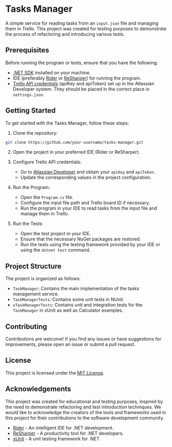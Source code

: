# Tasks Manager

A simple service for reading tasks from an `input.json` file and managing them in Trello. This project was created for testing purposes to demonstrate the process of refactoring and introducing various tests.

## Prerequisites

Before running the program or tests, ensure that you have the following:

- [.NET SDK](https://dotnet.microsoft.com/download) installed on your machine.
- IDE (preferably [Rider](https://www.jetbrains.com/rider/) or [ReSharper](https://www.jetbrains.com/resharper/)) for running the program.
- [Trello API credentials](https://trello.com/power-ups/admin) (apiKey and apiToken) set up in the Atlassian Developer system. They should be placed in the correct place in `settings.json`.

## Getting Started

To get started with the Tasks Manager, follow these steps:

1. Clone the repository:

```bash
git clone https://github.com/your-username/tasks-manager.git
```

2. Open the project in your preferred IDE (Rider or ReSharper).

3. Configure Trello API credentials:
   - Go to [Atlassian Developer](https://trello.com/power-ups/admin) and obtain your `apiKey` and `apiToken`.
   - Update the corresponding values in the project configuration.

4. Run the Program:
   - Open the `Program.cs` file.
   - Configure the input file path and Trello board ID if necessary.
   - Run the program in your IDE to read tasks from the input file and manage them in Trello.

5. Run the Tests:
   - Open the test project in your IDE.
   - Ensure that the necessary NuGet packages are restored.
   - Run the tests using the testing framework provided by your IDE or using the `dotnet test` command.

## Project Structure

The project is organized as follows:

- `TaskManager`: Contains the main implementation of the tasks management service.
- `TaskManagerTests`: Contains some unit tests in NUnit.
- `xTaskManagerTests`: Contains unit and integration tests for the `TaskManager` in xUnit as well as Calculator examples.

## Contributing

Contributions are welcome! If you find any issues or have suggestions for improvements, please open an issue or submit a pull request.

## License

This project is licensed under the [MIT License](LICENSE).

## Acknowledgements

This project was created for educational and testing purposes, inspired by the need to demonstrate refactoring and test introduction techniques. We would like to acknowledge the creators of the tools and frameworks used in this project for their contributions to the software development community.

- [Rider](https://www.jetbrains.com/rider/) - An intelligent IDE for .NET development.
- [ReSharper](https://www.jetbrains.com/resharper/) - A productivity tool for .NET developers.
- [xUnit](https://xunit.net/) - A unit testing framework for .NET.
